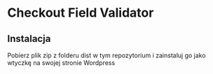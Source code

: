 # Checkout Field Validator

## Instalacja

Pobierz plik zip z folderu dist w tym repozytorium i zainstaluj go jako wtyczkę na swojej stronie Wordpress
